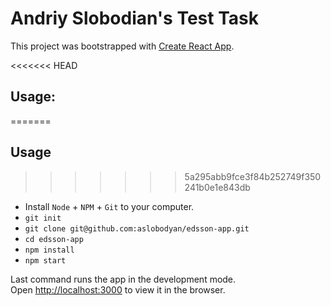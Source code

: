 # Andriy Slobodian's Test Task 
This project was bootstrapped with [Create React App](https://github.com/facebook/create-react-app).

<<<<<<< HEAD
## Usage:

=======
## Usage
>>>>>>> 5a295abb9fce3f84b252749f350241b0e1e843db
- Install `Node` + `NPM` + `Git` to your computer.
- `git init`
- `git clone git@github.com:aslobodyan/edsson-app.git`
- `cd edsson-app`
- `npm install`
- `npm start`

Last command runs the app in the development mode.<br />
Open [http://localhost:3000](http://localhost:3000) to view it in the browser.

